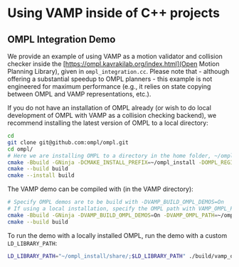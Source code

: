 # Using VAMP inside of C++ projects

## OMPL Integration Demo

We provide an example of using VAMP as a motion validator and collision checker inside the [https://ompl.kavrakilab.org/index.html](Open Motion Planning Library), given in `ompl_integration.cc`. Please note that - although offering a substantial speedup to OMPL planners - this example is not engineered for maximum performance (e.g., it relies on state copying between OMPL and VAMP representations, etc.).

If you do not have an installation of OMPL already (or wish to do local development of OMPL with VAMP as a collision checking backend), we recommend installing the latest version of OMPL to a local directory:
```bash
cd
git clone git@github.com:ompl/ompl.git
cd ompl/
# Here we are installing OMPL to a directory in the home folder, ~/ompl_install
cmake -Bbuild -GNinja -DCMAKE_INSTALL_PREFIX=~/ompl_install -DOMPL_REGISTRATION=Off -DOMPL_BUILD_DEMOS=Off -DOMPL_BUILD_TESTS=Off .
cmake --build build
cmake --install build
```

The VAMP demo can be compiled with (in the VAMP directory):
```bash
# Specify OMPL demos are to be build with -DVAMP_BUILD_OMPL_DEMOS=On
# If using a local installation, specify the OMPL path with VAMP_OMPL_PATH
cmake -Bbuild -GNinja -DVAMP_BUILD_OMPL_DEMOS=On -DVAMP_OMPL_PATH=~/ompl_install .
cmake --build build
```

To run the demo with a locally installed OMPL, run the demo with a custom `LD_LIBRARY_PATH`:
```bash
LD_LIBRARY_PATH="~/ompl_install/share/;$LD_LIBRARY_PATH" ./build/vamp_ompl_integration
```
